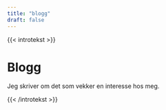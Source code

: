 ```yaml
---
title: "blogg"
draft: false
---
```


{{< introtekst >}}
<h1>Blogg</h1>
<p>Jeg skriver om det som vekker en interesse hos meg.</p>
{{< /introtekst >}}

